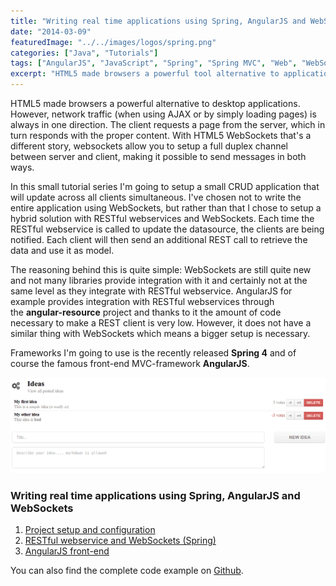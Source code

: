 ```yaml
---
title: "Writing real time applications using Spring, AngularJS and WebSockets"
date: "2014-03-09"
featuredImage: "../../images/logos/spring.png"
categories: ["Java", "Tutorials"]
tags: ["AngularJS", "JavaScript", "Spring", "Spring MVC", "Web", "WebSockets"]
excerpt: "HTML5 made browsers a powerful tool alternative to applications. With HTML5 WebSockets you can also send messages over the network in both ways unlike AJAX."
---
```


HTML5 made browsers a powerful alternative to desktop applications. However, network traffic (when using AJAX or by simply loading pages) is always in one direction. The client requests a page from the server, which in turn responds with the proper content. With HTML5 WebSockets that's a different story, websockets allow you to setup a full duplex channel between server and client, making it possible to send messages in both ways.

In this small tutorial series I'm going to setup a small CRUD application that will update across all clients simultaneous. I've chosen not to write the entire application using WebSockets, but rather than that I chose to setup a hybrid solution with RESTful webservices and WebSockets. Each time the RESTful webservice is called to update the datasource, the clients are being notified. Each client will then send an additional REST call to retrieve the data and use it as model.

The reasoning behind this is quite simple: WebSockets are still quite new and not many libraries provide integration with it and certainly not at the same level as they integrate with RESTful webservice. AngularJS for example provides integration with RESTful webservices through the **angular-resource** project and thanks to it the amount of code necessary to make a REST client is very low. However, it does not have a similar thing with WebSockets which means a bigger setup is necessary.

Frameworks I'm going to use is the recently released **Spring 4** and of course the famous front-end MVC-framework **AngularJS**.

![angular-orderby-class](images/angular-orderby-class.png)

### Writing real time applications using Spring, AngularJS and WebSockets

1. [Project setup and configuration](/spring-websockets-config)
2. [RESTful webservice and WebSockets (Spring)](/spring-websockets-spring)
3. [AngularJS front-end](/spring-websockets-angular)

You can also find the complete code example on [Github](https://github.com/g00glen00b/spring-websockets).
